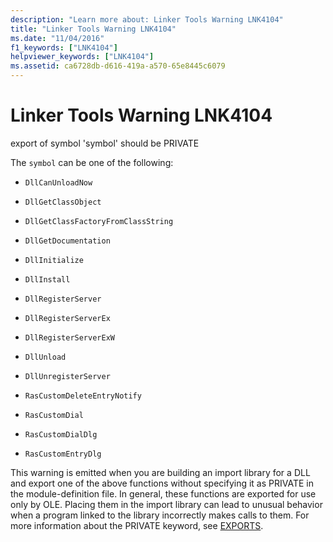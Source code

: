 ```yaml
---
description: "Learn more about: Linker Tools Warning LNK4104"
title: "Linker Tools Warning LNK4104"
ms.date: "11/04/2016"
f1_keywords: ["LNK4104"]
helpviewer_keywords: ["LNK4104"]
ms.assetid: ca6728db-d616-419a-a570-65e8445c6079
---
```

# Linker Tools Warning LNK4104

export of symbol 'symbol' should be PRIVATE

The `symbol` can be one of the following:

- `DllCanUnloadNow`

- `DllGetClassObject`

- `DllGetClassFactoryFromClassString`

- `DllGetDocumentation`

- `DllInitialize`

- `DllInstall`

- `DllRegisterServer`

- `DllRegisterServerEx`

- `DllRegisterServerExW`

- `DllUnload`

- `DllUnregisterServer`

- `RasCustomDeleteEntryNotify`

- `RasCustomDial`

- `RasCustomDialDlg`

- `RasCustomEntryDlg`

This warning is emitted when you are building an import library for a DLL and export one of the above functions without specifying it as PRIVATE in the module-definition file. In general, these functions are exported for use only by OLE. Placing them in the import library can lead to unusual behavior when a program linked to the library incorrectly makes calls to them. For more information about the PRIVATE keyword, see [EXPORTS](../../build/reference/exports.md).
